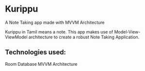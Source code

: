 # Kurippu
A Note Taking app made with MVVM Architecture

Kurippu in Tamil means a note. 
This app makes use of Model-View-ViewModel architecture to create a robust Note Taking Application. 

## Technologies used:
Room Database
MVVM Architecture
